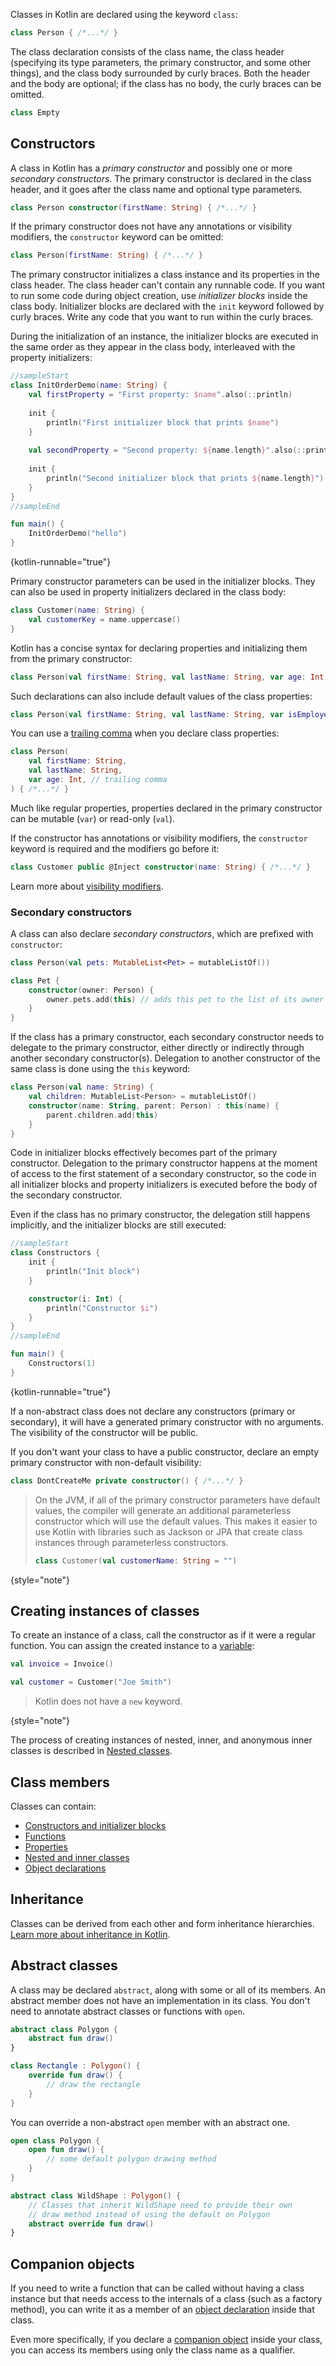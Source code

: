 [//]: # (title: Classes)

Classes in Kotlin are declared using the keyword `class`:

```kotlin
class Person { /*...*/ }
```

The class declaration consists of the class name, the class header (specifying its type parameters, the primary constructor, 
and some other things), and the class body surrounded by curly braces. Both the header and the body are optional; if the
class has no body, the curly braces can be omitted.

```kotlin
class Empty
```

## Constructors

A class in Kotlin has a _primary constructor_ and possibly one or more _secondary constructors_. The primary constructor
is declared in the class header, and it goes after the class name and optional type parameters.

```kotlin
class Person constructor(firstName: String) { /*...*/ }
```

If the primary constructor does not have any annotations or visibility modifiers, the `constructor` keyword can be omitted:

```kotlin
class Person(firstName: String) { /*...*/ }
```

The primary constructor initializes a class instance and its properties in the class header. The class header can't contain
any runnable code. If you want to run some code during object creation, use _initializer blocks_ inside the class body.
Initializer blocks are declared with the `init` keyword followed by curly braces. Write any code that you want to run
within the curly braces.

During the initialization of an instance, the initializer blocks are executed in the same order as they appear in the
class body, interleaved with the property initializers:

```kotlin
//sampleStart
class InitOrderDemo(name: String) {
    val firstProperty = "First property: $name".also(::println)
    
    init {
        println("First initializer block that prints $name")
    }
    
    val secondProperty = "Second property: ${name.length}".also(::println)
    
    init {
        println("Second initializer block that prints ${name.length}")
    }
}
//sampleEnd

fun main() {
    InitOrderDemo("hello")
}
```
{kotlin-runnable="true"}

Primary constructor parameters can be used in the initializer blocks. They can also be used in property initializers
declared in the class body:

```kotlin
class Customer(name: String) {
    val customerKey = name.uppercase()
}
```

Kotlin has a concise syntax for declaring properties and initializing them from the primary constructor:

```kotlin
class Person(val firstName: String, val lastName: String, var age: Int)
```

Such declarations can also include default values of the class properties:

```kotlin
class Person(val firstName: String, val lastName: String, var isEmployed: Boolean = true)
```

You can use a [trailing comma](coding-conventions.md#trailing-commas) when you declare class properties:

```kotlin
class Person(
    val firstName: String,
    val lastName: String,
    var age: Int, // trailing comma
) { /*...*/ }
```

Much like regular properties, properties declared in the primary constructor can be mutable (`var`) or read-only (`val`).

If the constructor has annotations or visibility modifiers, the `constructor` keyword is required and the modifiers go before it:

```kotlin
class Customer public @Inject constructor(name: String) { /*...*/ }
```

Learn more about [visibility modifiers](visibility-modifiers.md#constructors).

### Secondary constructors

A class can also declare _secondary constructors_, which are prefixed with `constructor`:

```kotlin
class Person(val pets: MutableList<Pet> = mutableListOf())

class Pet {
    constructor(owner: Person) {
        owner.pets.add(this) // adds this pet to the list of its owner's pets
    }
}
```

If the class has a primary constructor, each secondary constructor needs to delegate to the primary constructor, either
directly or indirectly through another secondary constructor(s). Delegation to another constructor of the same class is
done using the `this` keyword:

```kotlin
class Person(val name: String) {
    val children: MutableList<Person> = mutableListOf()
    constructor(name: String, parent: Person) : this(name) {
        parent.children.add(this)
    }
}
```

Code in initializer blocks effectively becomes part of the primary constructor. Delegation to the primary constructor
happens at the moment of access to the first statement of a secondary constructor, so the code in all initializer blocks
and property initializers is executed before the body of the secondary constructor.

Even if the class has no primary constructor, the delegation still happens implicitly, and the initializer blocks are
still executed:

```kotlin
//sampleStart
class Constructors {
    init {
        println("Init block")
    }

    constructor(i: Int) {
        println("Constructor $i")
    }
}
//sampleEnd

fun main() {
    Constructors(1)
}
```
{kotlin-runnable="true"}

If a non-abstract class does not declare any constructors (primary or secondary), it will have a generated primary constructor
with no arguments. The visibility of the constructor will be public.

If you don't want your class to have a public constructor, declare an empty primary constructor with non-default visibility:

```kotlin
class DontCreateMe private constructor() { /*...*/ }
```

> On the JVM, if all of the primary constructor parameters have default values, the compiler will generate an additional parameterless constructor which will use the default values. This makes it easier to use Kotlin with libraries such as Jackson or JPA that create class instances through parameterless constructors.
>
> ```kotlin
> class Customer(val customerName: String = "")
> ```
>
{style="note"}

## Creating instances of classes

To create an instance of a class, call the constructor as if it were a regular function. You can assign the created instance to a [variable](basic-syntax.md#variables):

```kotlin
val invoice = Invoice()

val customer = Customer("Joe Smith")
```

> Kotlin does not have a `new` keyword.
>
{style="note"}

The process of creating instances of nested, inner, and anonymous inner classes is described in [Nested classes](nested-classes.md).

## Class members

Classes can contain:

* [Constructors and initializer blocks](classes.md#constructors)
* [Functions](functions.md)
* [Properties](properties.md)
* [Nested and inner classes](nested-classes.md)
* [Object declarations](object-declarations.md)

## Inheritance

Classes can be derived from each other and form inheritance hierarchies.
[Learn more about inheritance in Kotlin](inheritance.md).

## Abstract classes

A class may be declared `abstract`, along with some or all of its members.
An abstract member does not have an implementation in its class.
You don't need to annotate abstract classes or functions with `open`.

```kotlin
abstract class Polygon {
    abstract fun draw()
}

class Rectangle : Polygon() {
    override fun draw() {
        // draw the rectangle
    }
}
```

You can override a non-abstract `open` member with an abstract one.

```kotlin
open class Polygon {
    open fun draw() {
        // some default polygon drawing method
    }
}

abstract class WildShape : Polygon() {
    // Classes that inherit WildShape need to provide their own
    // draw method instead of using the default on Polygon
    abstract override fun draw()
}
```

## Companion objects

If you need to write a function that can be called without having a class instance but that needs access to the internals
of a class (such as a factory method), you can write it as a member of an [object declaration](object-declarations.md) inside that class.

Even more specifically, if you declare a [companion object](object-declarations.md#companion-objects) inside your class,
you can access its members using only the class name as a qualifier.
